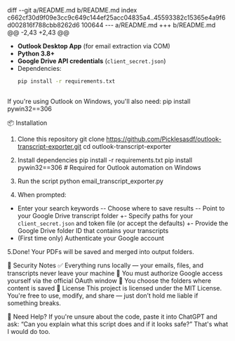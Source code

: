 diff --git a/README.md b/README.md
index c662cf30d9f09e3cc9c649c144ef25acc04835a4..45593382c15365e4a9f6d002816f788cbb8262d6 100644
--- a/README.md
+++ b/README.md
@@ -2,43 +2,43 @@
 
 - **Outlook Desktop App** (for email extraction via COM)
 - **Python 3.8+**
 - **Google Drive API credentials** (`client_secret.json`)
 - Dependencies:
   ```bash
   pip install -r requirements.txt
 
 If you're using Outlook on Windows, you'll also need:
 pip install pywin32==306
 
 📦 Installation
 1. Clone this repository
 git clone https://github.com/Picklesasdf/outlook-transcript-exporter.git
 cd outlook-transcript-exporter
 
 2. Install dependencies
 pip install -r requirements.txt
 pip install pywin32==306  # Required for Outlook automation on Windows
 
 3. Run the script
 python email_transcript_exporter.py
 
 3. When prompted:
 - Enter your search keywords
-- Choose where to save results
-- Point to your Google Drive transcript folder
+- Specify paths for your `client_secret.json` and token file (or accept the defaults)
+- Provide the Google Drive folder ID that contains your transcripts
 - (First time only) Authenticate your Google account
 
 5.Done! Your PDFs will be saved and merged into output folders.
 
 📌 Security Notes
 ✅ Everything runs locally — your emails, files, and transcripts never leave your machine
 🔐 You must authorize Google access yourself via the official OAuth window
 📁 You choose the folders where content is saved
 📄 License
 This project is licensed under the MIT License.
 You're free to use, modify, and share — just don’t hold me liable if something breaks.
 
 🙋 Need Help?
 If you're unsure about the code, paste it into ChatGPT and ask:
 “Can you explain what this script does and if it looks safe?”
 That's what I would do too.
